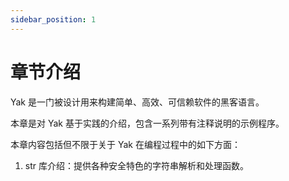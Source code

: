 ```yaml
---
sidebar_position: 1
---
```


# 章节介绍

Yak 是一门被设计用来构建简单、高效、可信赖软件的黑客语言。

本章是对 Yak 基于实践的介绍，包含一系列带有注释说明的示例程序。

本章内容包括但不限于关于 Yak 在编程过程中的如下方面：

1. str 库介绍：提供各种安全特色的字符串解析和处理函数。